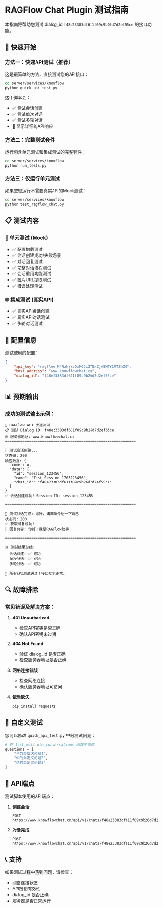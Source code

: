 # RAGFlow Chat Plugin 测试指南

本指南将帮助您测试 dialog_id `f48e23383df611f09c9b26d7d2ef55ce` 的接口功能。

## 🚀 快速开始

### 方法一：快速API测试（推荐）

这是最简单的方法，直接测试您的API接口：

```bash
cd server/services/knowflow
python quick_api_test.py
```

这个脚本会：
- ✅ 测试会话创建
- ✅ 测试单次对话
- ✅ 测试多轮对话
- 📝 显示详细的API响应

### 方法二：完整测试套件

运行包含单元测试和集成测试的完整套件：

```bash
cd server/services/knowflow
python run_tests.py
```

### 方法三：仅运行单元测试

如果您想运行不需要真实API的Mock测试：

```bash
cd server/services/knowflow
python test_ragflow_chat.py
```

## 📋 测试内容

### 🧪 单元测试 (Mock)
- ✅ 配置加载测试
- ✅ 会话创建成功/失败场景
- ✅ 对话回复测试
- ✅ 完整对话流程测试
- ✅ 会话重用功能测试
- ✅ 图片URL提取测试
- ✅ 错误处理测试

### 🌐 集成测试 (真实API)
- ✅ 真实API会话创建
- ✅ 真实API对话测试
- ✅ 多轮对话测试

## 🔧 配置信息

测试使用的配置：
```json
{
    "api_key": "ragflow-M4NzNjYzQwMGJiZTExZjA5MTY1MTZhZG",
    "host_address": "www.knowflowchat.cn",
    "dialog_id": "f48e23383df611f09c9b26d7d2ef55ce"
}
```

## 📊 预期输出

### 成功的测试输出示例：

```
🚀 RAGFlow API 快速测试
📋 测试 Dialog ID: f48e23383df611f09c9b26d7d2ef55ce
🌐 服务器地址: www.knowflowchat.cn
============================================================

🔄 测试会话创建...
状态码: 200
响应数据: {
  "code": 0,
  "data": {
    "id": "session_123456",
    "name": "Test_Session_1703123456",
    "chat_id": "f48e23383df611f09c9b26d7d2ef55ce"
  }
}
✅ 会话创建成功! Session ID: session_123456

============================================================

💬 测试对话完成: 你好，请简单介绍一下自己
状态码: 200
✅ 获取回复成功!
📝 回复内容: 你好！我是RAGFlow助手...

============================================================

📊 测试结果总结:
  会话创建: ✅ 成功
  单次对话: ✅ 成功
  多轮对话: ✅ 成功

🎉 所有API测试通过！接口功能正常。
```

## 🔍 故障排除

### 常见错误及解决方案：

1. **401 Unauthorized**
   - 检查API密钥是否正确
   - 确认API密钥未过期

2. **404 Not Found**
   - 验证 dialog_id 是否正确
   - 检查服务器地址是否正确

3. **网络连接错误**
   - 检查网络连接
   - 确认服务器地址可访问

4. **依赖缺失**
   ```bash
   pip install requests
   ```

## 📝 自定义测试

您可以修改 `quick_api_test.py` 中的测试问题：

```python
# 在 test_multiple_conversations 函数中修改
questions = [
    "你的自定义问题1",
    "你的自定义问题2",
    "你的自定义问题3"
]
```

## 🔗 API端点

测试脚本使用的API端点：

1. **创建会话**
   ```
   POST https://www.knowflowchat.cn/api/v1/chats/f48e23383df611f09c9b26d7d2ef55ce/sessions
   ```

2. **对话完成**
   ```
   POST https://www.knowflowchat.cn/api/v1/chats/f48e23383df611f09c9b26d7d2ef55ce/completions
   ```

## 📞 支持

如果测试过程中遇到问题，请检查：
- 网络连接状态
- API密钥有效性
- dialog_id 是否正确
- 服务器是否正常运行 